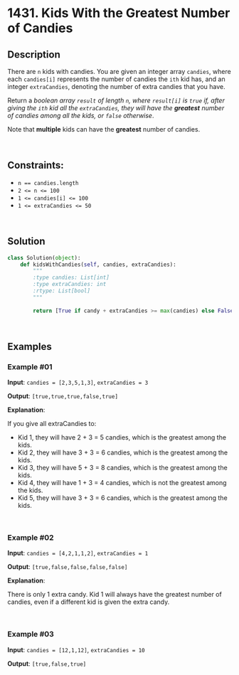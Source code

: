 # 1431. Kids With the Greatest Number of Candies

## Description

There are `n` kids with candies. You are given an integer array `candies`, where each `candies[i]` represents the number of candies the `ith` kid has, 
and an integer `extraCandies`, denoting the number of extra candies that you have.

Return a *boolean array `result` of length `n`, where `result[i]` is `true` if, after giving the `ith` kid all the `extraCandies`, 
they will have the **greatest** number of candies among all the kids, or `false` otherwise*.

Note that **multiple** kids can have the **greatest** number of candies.

<br>

## Constraints:

- `n == candies.length`
- `2 <= n <= 100`
- `1 <= candies[i] <= 100`
- `1 <= extraCandies <= 50`

<br>

## Solution

```python
class Solution(object):
    def kidsWithCandies(self, candies, extraCandies):
        """
        :type candies: List[int]
        :type extraCandies: int
        :rtype: List[bool]
        """
        
        return [True if candy + extraCandies >= max(candies) else False for candy in candies]
```

<br>

## Examples

### Example #01

**Input**: `candies = [2,3,5,1,3]`, `extraCandies = 3`

**Output**: `[true,true,true,false,true]`

**Explanation**:

If you give all extraCandies to:

- Kid 1, they will have 2 + 3 = 5 candies, which is the greatest among the kids.
- Kid 2, they will have 3 + 3 = 6 candies, which is the greatest among the kids.
- Kid 3, they will have 5 + 3 = 8 candies, which is the greatest among the kids.
- Kid 4, they will have 1 + 3 = 4 candies, which is not the greatest among the kids.
- Kid 5, they will have 3 + 3 = 6 candies, which is the greatest among the kids.

<br>

### Example #02

**Input**: `candies = [4,2,1,1,2]`, `extraCandies = 1`

**Output**: `[true,false,false,false,false]`

**Explanation**: 

There is only 1 extra candy. Kid 1 will always have the greatest number of candies, even if a different kid is given the extra candy.

<br>

### Example #03

**Input**: `candies = [12,1,12]`, `extraCandies = 10`

**Output**: `[true,false,true]`
